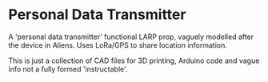 # Personal Data Transmitter
A 'personal data transmitter' functional LARP prop, vaguely modelled after the device in Aliens. Uses LoRa/GPS to share location information.

This is just a collection of CAD files for 3D printing, Arduino code and vague info not a fully formed 'instructable'.

